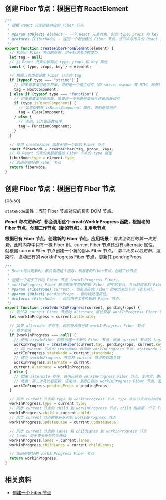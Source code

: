 ## 创建 Fiber 节点：根据已有 ReactElement

```js
/**
 * 根据 React 元素创建对应的 Fiber 节点。
 *
 * @param {Object} element - 一个 React 元素对象，包含 type、props 和 key 等属性。
 * @returns {FiberNode} - 返回一个新创建的 Fiber 节点，该节点与传入的 React 元素相对应。
 */
export function createFiberFromElement(element) {
  // 初始化 Fiber 节点的标签，用于标识节点的类型
  let tag = null;
  // 从 React 元素中解构出 type、props 和 key 属性
  const { type, props, key } = element;

  // 根据元素类型设置 Fiber 节点的 tag
  if (typeof type === "string") {
    // 如果元素类型是字符串，说明是一个宿主组件（如 <div>、<span> 等 HTML 标签）
    tag = HostComponent;
  } else if (typeof type === "function") {
    // 如果元素类型是函数，需要进一步判断是类组件还是函数组件
    if (type.isReactComponent) {
      // 如果函数有 isReactComponent 属性，说明是类组件
      tag = ClassComponent;
    } else {
      // 否则，认为是函数组件
      tag = FunctionComponent;
    }
  }

  // 使用 createFiber 函数创建一个新的 Fiber 节点
  const fiberNode = createFiber(tag, props, key);
  // 将 React 元素的类型赋值给 Fiber 节点的 type 属性
  fiberNode.type = element.type;
  // 返回创建好的 Fiber 节点
  return fiberNode;
}
```

## 创建 Fiber 节点：根据已有 Fiber 节点

[03:30]

`stateNode`属性：当前 Fiber 节点对应的真实 DOM 节点。

**_React 每次更新时_，都会调用这个 createWorkInProgress 函数，根据老的 Fiber 节点，创建工作节点（新的节点）、复用老节点**

**根据已有 Fiber 节点，创建新的 Fiber 节点，应用场景**：_首次渲染后的第一次更新_，此时内存中只有一棵 Fiber 树。current Fiber 节点还没有 alternate 属性，就根据 current Fiber 节点创建一个新的副本 Fiber 节点。
_第二次及以后更新_，渲染时，*复用*已有的 workInProgress Fiber 节点，更新其 pendingProps

```js
/**
 * React每次更新时，都会调用这个函数，根据老的Fiber节点，创建工作节点
 *
 * 创建一个用于工作的 Fiber 节点（workInProgress Fiber）。
 * workInProgress Fiber 是当前正在构建的新 Fiber 树中的节点，与当前渲染的 Fiber 树（current Fiber 树）相对应。
 * @param {FiberNode} current - 当前渲染的 Fiber 树中的对应节点（老节点）。
 * @param {Object} pendingProps - 新的待处理属性。
 * @returns {FiberNode} - 返回用于工作的新的 Fiber 节点。
 */
export function createWorkInProgress(current, pendingProps) {
  // 尝试从 current Fiber 节点的 alternate 属性获取 workInProgress Fiber 节点
  let workInProgress = current.alternate;

  // 如果 alternate 不存在，说明还没有创建 workInProgress Fiber 节点
  // 首次渲染
  if (workInProgress === null) {
    // 使用 createFiber 函数创建一个新的 Fiber 节点，继承 current 节点的 tag、key 和新的 pendingProps
    workInProgress = createFiber(current.tag, pendingProps, current.key);
    // 将 current 节点的 stateNode 赋值给 workInProgress 节点，stateNode 通常存储 DOM 节点或组件实例
    workInProgress.stateNode = current.stateNode;
    // 建立 workInProgress 节点和 current 节点的双向关联
    workInProgress.alternate = current;
    current.alternate = workInProgress;
  } else {
    // 如果 alternate 存在，说明已经有 workInProgress Fiber 节点，复用它，更新其 pendingProps
    // 场景：第二次及以后更新，渲染时，复用已有的 workInProgress Fiber 节点，更新其 pendingProps
    workInProgress.pendingProps = pendingProps;
  }

  // 同步 current 节点的 type 到 workInProgress 节点，type 表示节点对应的组件类型或 DOM 标签名
  workInProgress.type = current.type;
  // 同步 current 节点的 child 到 workInProgress 节点，child 指向第一个子 Fiber 节点
  workInProgress.child = current.child;
  // 同步 current 节点的更新队列到 workInProgress 节点
  workInProgress.updateQueue = current.updateQueue;

  // 同步 current 节点的 lanes 和 childLanes 到 workInProgress 节点
  // lanes 用于表示任务的优先级
  workInProgress.lanes = current.lanes;
  workInProgress.childLanes = current.childLanes;

  // 返回创建好的 workInProgress Fiber 节点
  return workInProgress;
}
```

## 相关资料

- [创建一个 Fiber 节点](https://www.bilibili.com/video/BV1C9gDeNEzF/?share_source=copy_web&vd_source=9c1e19a73fa7bd23bb37aa8d7467d862)
